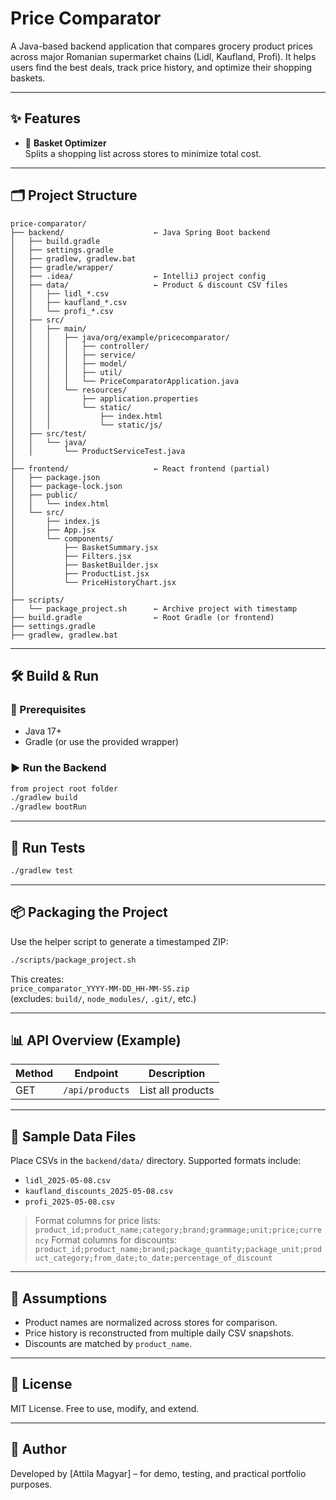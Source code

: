 # Price Comparator

A Java-based backend application that compares grocery product prices across major Romanian supermarket chains (Lidl, Kaufland, Profi). It helps users find the best deals, track price history, and optimize their shopping baskets.

---

## ✨ Features

- 🛒 **Basket Optimizer**  
  Splits a shopping list across stores to minimize total cost.


---

## 🗂️ Project Structure

```text
price-comparator/
├── backend/                    ← Java Spring Boot backend
│   ├── build.gradle
│   ├── settings.gradle
│   ├── gradlew, gradlew.bat
│   ├── gradle/wrapper/
│   ├── .idea/                  ← IntelliJ project config
│   ├── data/                   ← Product & discount CSV files
│   │   ├── lidl_*.csv
│   │   ├── kaufland_*.csv
│   │   └── profi_*.csv
│   ├── src/
│   │   ├── main/
│   │   │   ├── java/org/example/pricecomparator/
│   │   │   │   ├── controller/
│   │   │   │   ├── service/
│   │   │   │   ├── model/
│   │   │   │   ├── util/
│   │   │   │   └── PriceComparatorApplication.java
│   │   │   └── resources/
│   │   │       ├── application.properties
│   │   │       └── static/
│   │   │           ├── index.html
│   │   │           └── static/js/
│   ├── src/test/
│   │   └── java/
│   │       └── ProductServiceTest.java
│
├── frontend/                   ← React frontend (partial)
│   ├── package.json
│   ├── package-lock.json
│   ├── public/
│   │   └── index.html
│   └── src/
│       ├── index.js
│       ├── App.jsx
│       └── components/
│           ├── BasketSummary.jsx
│           ├── Filters.jsx
│           ├── BasketBuilder.jsx
│           ├── ProductList.jsx
│           └── PriceHistoryChart.jsx
│
├── scripts/
│   └── package_project.sh      ← Archive project with timestamp
├── build.gradle                ← Root Gradle (or frontend)
├── settings.gradle
├── gradlew, gradlew.bat
```

---

## 🛠️ Build & Run

### 🔧 Prerequisites

- Java 17+
- Gradle (or use the provided wrapper)

### ▶️ Run the Backend

```bash
from project root folder
./gradlew build
./gradlew bootRun
```


---

## 🧪 Run Tests

```bash
./gradlew test
```

---

## 📦 Packaging the Project

Use the helper script to generate a timestamped ZIP:

```bash
./scripts/package_project.sh
```

This creates:  
`price_comparator_YYYY-MM-DD_HH-MM-SS.zip`  
(excludes: `build/`, `node_modules/`, `.git/`, etc.)

---

## 📊 API Overview (Example)

| Method | Endpoint                   | Description                             |
|--------|----------------------------|-----------------------------------------|
| GET    | `/api/products`            | List all products                       |

---

## 📁 Sample Data Files

Place CSVs in the `backend/data/` directory. Supported formats include:

- `lidl_2025-05-08.csv`
- `kaufland_discounts_2025-05-08.csv`
- `profi_2025-05-08.csv`

> Format columns for price lists: `product_id;product_name;category;brand;grammage;unit;price;currency`
> Format columns for discounts: `product_id;product_name;brand;package_quantity;package_unit;product_category;from_date;to_date;percentage_of_discount`


---

## 📌 Assumptions

- Product names are normalized across stores for comparison.
- Price history is reconstructed from multiple daily CSV snapshots.
- Discounts are matched by `product_name`.

---

## 🔖 License

MIT License. Free to use, modify, and extend.

---

## 👤 Author

Developed by [Attila Magyar] – for demo, testing, and practical portfolio purposes.
